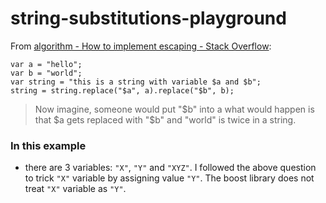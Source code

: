 string-substitutions-playground
==================
From [algorithm - How to implement escaping - Stack Overflow](https://stackoverflow.com/questions/34466077/how-to-implement-escaping):
```
var a = "hello";
var b = "world";
var string = "this is a string with variable $a and $b";
string = string.replace("$a", a).replace("$b", b);
```
> Now imagine, someone would put "$b" into a what would happen is that $a gets replaced with "$b" and "world" is twice in a string.

### In this example
- there are 3 variables: `"X"`, `"Y"` and `"XYZ"`. I followed the above question to trick `"X"` variable by assigning value `"Y"`. The boost library does not treat `"X"` variable as `"Y"`.
